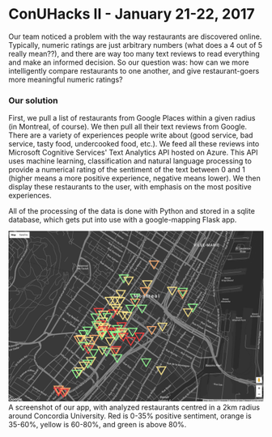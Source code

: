 # ConUHacks II - January 21-22, 2017

Our team noticed a problem with the way restaurants are discovered online. Typically, numeric ratings are just arbitrary numbers (what does a 4 out of 5 really mean??), and there are way too many text reviews to read everything and make an informed decision. So our question was: how can we more intelligently compare restaurants to one another, and give restaurant-goers more meaningful numeric ratings?

### Our solution
First, we pull a list of restaurants from Google Places within a given radius (in Montreal, of course). We then pull all their text reviews from Google. There are a variety of experiences people write about (good service, bad service, tasty food, undercooked food, etc.). We feed all these reviews into Microsoft Cognitive Services' Text Analytics API hosted on Azure. This API uses machine learning, classification and natural language processing to provide a numerical rating of the sentiment of the text between 0 and 1 (higher means a more positive experience, negative means lower). We then display these restaurants to the user, with emphasis on the most positive experiences.

All of the processing of the data is done with Python and stored in a sqlite database, which gets put into use with a google-mapping Flask app.

![screenshot](https://github.com/AwesomeTEAMCONU/FoodMap/blob/master/screenshot.png)
A screenshot of our app, with analyzed restaurants centred in a 2km radius around Concordia University. Red is 0-35% positive sentiment, orange is 35-60%, yellow is 60-80%, and green is above 80%.
